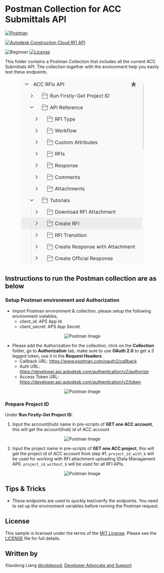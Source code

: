 # Postman Collection for ACC Submittals API

[![Postman](https://img.shields.io/badge/Postman-v11-orange.svg)](https://www.getpostman.com/)

[![Autodesk Construction Cloud RFI API](https://img.shields.io/badge/Autodesk%20Construction%20Cloud%20RFI%20API-v3-green.svg)](https://aps.autodesk.com/en/docs/acc/v1/overview/field-guide/rfis//)

![Beginner](https://img.shields.io/badge/Level-Beginner-green.svg)
[![License](https://img.shields.io/:license-MIT-blue.svg)](http://opensource.org/licenses/MIT)

This folder contains a Postman Collection that includes all the current ACC Submittals API. The collection together with the environment help you easily test these endpoints.


<div style="text-align: center;">
    <img src="img/collection.png" alt="Postman Image" width="400" />
</div>  


## Instructions to run the Postman collection are as below

### Setup Postman environment and Authorization
- Import Postman environment & collection, please setup the following environment vialables, 
    - client_id:     APS App Id.
    - client_secret: APS App Secret.

<div style="text-align: center;">
  <img src="Postman/img/env.png" alt="Postman Image" width="500" />
 </div> 

- Please add the Authorization for the collection, click on the **Collection** folder, go to **Authorization** tab, make sure to use **OAuth 2.0** to get a 3 legged token, use it in the **Request Headers**.
    - Callback URL: https://www.postman.com/oauth2/callback
    - Auth URL: https://developer.api.autodesk.com/authentication/v2/authorize
    - Access Token URL: https://developer.api.autodesk.com/authentication/v2/token

<div style="text-align: center;">
  <img src="Postman/img/3leggedToken.png" alt="Postman Image" width="500" />
 </div> 

### Prepare Project ID
Under **Run Firstly-Get Project ID**:
1. Input the account(hub) name in pre-scripts of **GET one ACC account**, this will get the account(hub) id of ACC account.

 <div style="text-align: center;">
  <img src="Postman/img/account.png" alt="Postman Image" width="500" />
 </div>

2. Input the project name in pre-scripts of **GET one ACC project**, this will get the project id of ACC account from step #1. `project_id_with_b` will be used for working with RFI attachment uploading (Data Managament API). `project_id_without_b` will be used for all RFI APIs. 

<div style="text-align: center;">
  <img src="Postman/img/project.png" alt="Postman Image" width="500" />
 </div> 

## Tips & Tricks
- These endpoints are used to quickly test/verify the endpoints. You need to set up the environment variables before running the Postman request.

## License
This sample is licensed under the terms of the [MIT License](http://opensource.org/licenses/MIT). Please see the [LICENSE](../LICENSE) file for full details.

## Written by
Xiaodong Liang [@coldwood](https://twitter.com/coldwood), [Developer Advocate and Support](http://aps.autodesk.com)
